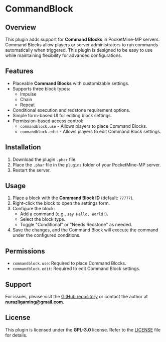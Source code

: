 # CommandBlock

## Overview
This plugin adds support for **Command Blocks** in PocketMine-MP servers. Command Blocks allow players or server administrators to run commands automatically when triggered. This plugin is designed to be easy to use while maintaining flexibility for advanced configurations.

## Features
- Placeable **Command Blocks** with customizable settings.
- Supports three block types:
  - Impulse
  - Chain
  - Repeat
- Conditional execution and redstone requirement options.
- Simple form-based UI for editing block settings.
- Permission-based access control:
  - `commandblock.use` - Allows players to place Command Blocks.
  - `commandblock.edit` - Allows players to edit Command Block settings.

## Installation
1. Download the plugin `.phar` file.
2. Place the `.phar` file in the `plugins` folder of your PocketMine-MP server.
3. Restart the server.

## Usage
1. Place a block with the **Command Block ID** (default: `77777`).
2. Right-click the block to open the settings form.
3. Configure the block:
   - Add a command (e.g., `say Hello, World!`).
   - Select the block type.
   - Toggle "Conditional" or "Needs Redstone" as needed.
4. Save the changes, and the Command Block will execute the command under the configured conditions.

## Permissions
- `commandblock.use`: Required to place Command Blocks.
- `commandblock.edit`: Required to edit Command Block settings.

## Support
For issues, please visit the [GitHub repository](https://github.com/KnosTx) or contact the author at **nurazligaming@gmail.com**.

## License
This plugin is licensed under the **GPL-3.0** license. Refer to the [LICENSE](LICENSE) file for details.
